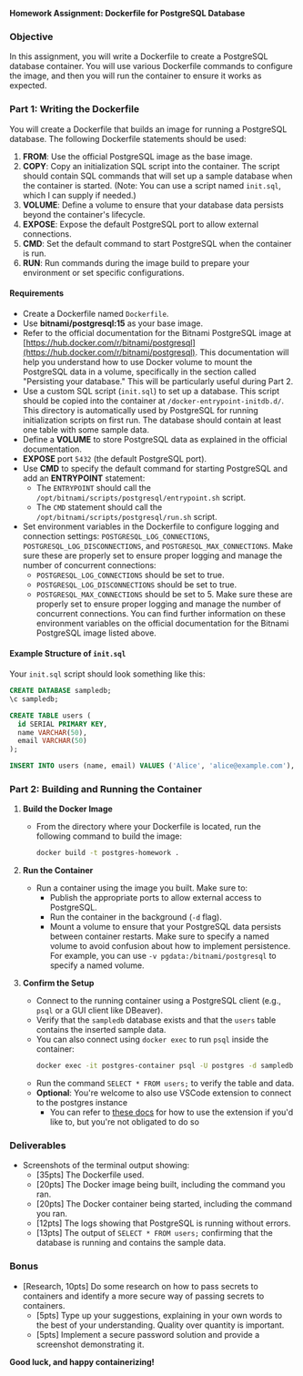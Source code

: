 **Homework Assignment: Dockerfile for PostgreSQL Database**

### Objective

In this assignment, you will write a Dockerfile to create a PostgreSQL database container. You will use various Dockerfile commands to configure the image, and then you will run the container to ensure it works as expected.

### Part 1: Writing the Dockerfile

You will create a Dockerfile that builds an image for running a PostgreSQL database. The following Dockerfile statements should be used:

1. **FROM**: Use the official PostgreSQL image as the base image.
2. **COPY**: Copy an initialization SQL script into the container. The script should contain SQL commands that will set up a sample database when the container is started. (Note: You can use a script named `init.sql`, which I can supply if needed.)
3. **VOLUME**: Define a volume to ensure that your database data persists beyond the container's lifecycle.
4. **EXPOSE**: Expose the default PostgreSQL port to allow external connections.
5. **CMD**: Set the default command to start PostgreSQL when the container is run.
6. **RUN**: Run commands during the image build to prepare your environment or set specific configurations.

#### Requirements

- Create a Dockerfile named `Dockerfile`.
- Use **bitnami/postgresql:15** as your base image.
- Refer to the official documentation for the Bitnami PostgreSQL image at [https://hub.docker.com/r/bitnami/postgresql](https://hub.docker.com/r/bitnami/postgresql). This documentation will help you understand how to use Docker volume to mount the PostgreSQL data in a volume, specifically in the section called "Persisting your database." This will be particularly useful during Part 2.
- Use a custom SQL script (`init.sql`) to set up a database. This script should be copied into the container at `/docker-entrypoint-initdb.d/`. This directory is automatically used by PostgreSQL for running initialization scripts on first run. The database should contain at least one table with some sample data.
- Define a **VOLUME** to store PostgreSQL data as explained in the official documentation.
- **EXPOSE** port `5432` (the default PostgreSQL port).
- Use **CMD** to specify the default command for starting PostgreSQL and add an **ENTRYPOINT** statement:
  - The `ENTRYPOINT` should call the `/opt/bitnami/scripts/postgresql/entrypoint.sh` script.
  - The `CMD` statement should call the `/opt/bitnami/scripts/postgresql/run.sh` script.
- Set environment variables in the Dockerfile to configure logging and connection settings: `POSTGRESQL_LOG_CONNECTIONS`, `POSTGRESQL_LOG_DISCONNECTIONS`, and `POSTGRESQL_MAX_CONNECTIONS`. Make sure these are properly set to ensure proper logging and manage the number of concurrent connections:
  - `POSTGRESQL_LOG_CONNECTIONS` should be set to true.
  - `POSTGRESQL_LOG_DISCONNECTIONS` should be set to true.
  - `POSTGRESQL_MAX_CONNECTIONS` should be set to 5. Make sure these are properly set to ensure proper logging and manage the number of concurrent connections. You can find further information on these environment variables on the official documentation for the Bitnami PostgreSQL image listed above.

#### Example Structure of `init.sql`

Your `init.sql` script should look something like this:

```sql
CREATE DATABASE sampledb;
\c sampledb;

CREATE TABLE users (
  id SERIAL PRIMARY KEY,
  name VARCHAR(50),
  email VARCHAR(50)
);

INSERT INTO users (name, email) VALUES ('Alice', 'alice@example.com'), ('Bob', 'bob@example.com');
```

### Part 2: Building and Running the Container

1. **Build the Docker Image**

   - From the directory where your Dockerfile is located, run the following command to build the image:
     ```sh
     docker build -t postgres-homework .
     ```

2. **Run the Container**

   - Run a container using the image you built. Make sure to:
     - Publish the appropriate ports to allow external access to PostgreSQL.
     - Run the container in the background (`-d` flag).
     - Mount a volume to ensure that your PostgreSQL data persists between container restarts. Make sure to specify a named volume to avoid confusion about how to implement persistence. For example, you can use `-v pgdata:/bitnami/postgresql` to specify a named volume.

3. **Confirm the Setup**

   - Connect to the running container using a PostgreSQL client (e.g., `psql` or a GUI client like DBeaver).
   - Verify that the `sampledb` database exists and that the `users` table contains the inserted sample data.
   - You can also connect using `docker exec` to run `psql` inside the container:
     ```sh
     docker exec -it postgres-container psql -U postgres -d sampledb
     ```
   - Run the command `SELECT * FROM users;` to verify the table and data.
   - **Optional**: You're welcome to also use VSCode extension to connect to the postgres instance
        - You can refer to [these docs](./docs_on_vscode_extension.md) for how to use the extension if you'd like to, but you're not obligated to do so

### Deliverables

- Screenshots of the terminal output showing:
  - [35pts] The Dockerfile used.
  - [20pts] The Docker image being built, including the command you ran.
  - [20pts] The Docker container being started, including the command you ran.
  - [12pts] The logs showing that PostgreSQL is running without errors.
  - [13pts] The output of `SELECT * FROM users;` confirming that the database is running and contains the sample data.

### Bonus
- [Research, 10pts] Do some research on how to pass secrets to containers and identify a more secure way of passing secrets to containers.
  - [5pts] Type up your suggestions, explaining in your own words to the best of your understanding. Quality over quantity is important.
  - [5pts] Implement a secure password solution and provide a screenshot demonstrating it.

**Good luck, and happy containerizing!**

